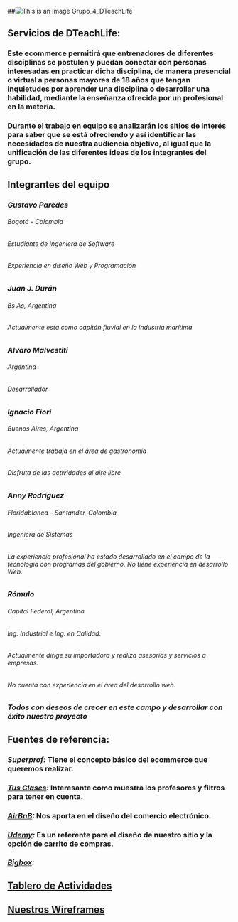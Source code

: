 ##![This is an image](https://pin.it/5pPmB3C) Grupo_4_DTeachLife
## Servicios de DTeachLife:
### Este ecommerce permitirá que entrenadores de diferentes disciplinas se postulen y puedan conectar con personas interesadas en practicar dicha disciplina, de manera presencial o virtual a personas mayores de 18 años que tengan inquietudes por aprender una disciplina o desarrollar una habilidad, mediante la enseñanza ofrecida por un profesional en la materia. 
### Durante el trabajo en equipo se analizarán los sitios de interés para saber que se está ofreciendo y así identificar las necesidades de nuestra audiencia objetivo, al igual que la unificación de las diferentes ideas de los integrantes del grupo.
##	Integrantes del equipo
### *Gustavo Paredes*
###### Bogotá - Colombia
###### Estudiante de Ingeniera de Software
###### Experiencia en diseño Web y Programación
### *Juan J. Durán*
###### Bs As, Argentina
###### Actualmente está como capitán fluvial en la industría marítima
### *Alvaro Malvestiti*
###### Argentina
###### Desarrollador
### *Ignacio Fiori*
###### Buenos Aires, Argentina
###### Actualmente trabaja en el área de gastronomía
###### Disfruta de las actividades al aire libre
### *Anny Rodríguez*
###### Floridablanca - Santander, Colombia
###### Ingeniera de Sistemas
###### La experiencia profesional ha estado desarrollado en el campo de la tecnología con programas del gobierno.  No tiene experiencia en desarrollo Web.
### *Rómulo*
###### Capital Federal, Argentina
###### Ing. Industrial e Ing. en Calidad.
###### Actualmente dirige su importadora y realiza asesorías y servicios a empresas.
###### No cuenta con experiencia en el área del desarrollo web. 
### *Todos con deseos de crecer en este campo y desarrollar con éxito nuestro proyecto*
## Fuentes de referencia:
### *[Superprof](https://www.superprof.com/):* Tiene el concepto básico del ecommerce que queremos realizar.
### *[Tus Clases](https://www.tusclases.com.ar/):* Interesante como muestra los profesores y filtros para tener en cuenta.
### *[AirBnB](https://www.airbnb.com/):* Nos aporta en el diseño del comercio electrónico.
### *[Udemy](https://www.udemy.com/):* Es un referente para el diseño de nuestro sitio y la opción de carrito de compras.
### *[Bigbox](https://www.bigbox.com.ar/):*
## [Tablero de Actividades](https://amalvestiti.atlassian.net/jira/software/projects/DTEC/boards/3/roadmap?selectedIssue=DTEC-7)
## [Nuestros Wireframes](https://wireframe.cc/pro/pp/d9f81498d585393)
